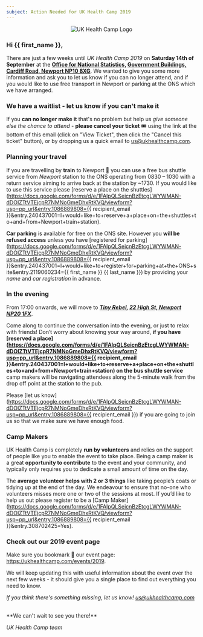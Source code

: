 ```yaml
---
subject: Action Needed for UK Health Camp 2019
---
```


<div style="text-align: center;"><img src="https://ukhealthcamp.com/branding/logos/ukhealthcamp-red-small.png" title="UK Health Camp Logo"></div>

### Hi {{ first_name }},

There are just a few weeks until _UK Health Camp 2019_ on **Saturday 14th of September** at the **[Office for National Statistics](https://www.ons.gov.uk/), [Government Buildings, Cardiff Road, Newport NP10 8XG](https://goo.gl/maps/Xb4gZ3ntw3xe2sUP9)**. We wanted to give you some more information and ask you to let us know if you can no longer attend, and if you would like to use free transport in Newport or parking at the ONS which we have arranged.

### We have a waitlist - let us know if you can't make it

If you **can no longer make it** that's no problem but help us _give someone else the chance to attend_ - **please cancel your ticket** 🎟️ using the link at the bottom of this email (click on "View Ticket", then click the "Cancel this ticket" button), or by dropping us a quick email to <us@ukhealthcamp.com>.

### Planning your travel

If you are travelling by **train** to Newport 🚆 you can use a free bus shuttle service from _Newport_ station to the ONS operating from 0830 &ndash; 1030 with a return service aiming to arrive back at the station by ~1730. If you would like to use this service please [reserve a place on the shuttles](https://docs.google.com/forms/d/e/1FAIpQLSeicnBzEtcgLWYWMAN-dDOIZTtVTEjcpR7NMNoGmeDhxRtKVQ/viewform?usp=pp_url&entry.1086889808={{ recipient_email }}&entry.240437001=I+would+like+to+reserve+a+place+on+the+shuttles+to+and+from+Newport+train+station).

**Car parking** is available for free on the ONS site. However you **will be refused access** unless you have [registered for parking](https://docs.google.com/forms/d/e/1FAIpQLSeicnBzEtcgLWYWMAN-dDOIZTtVTEjcpR7NMNoGmeDhxRtKVQ/viewform?usp=pp_url&entry.1086889808={{ recipient_email }}&entry.240437001=I+would+like+to+register+for+parking+at+the+ONS+site&entry.2119060234={{ first_name }} {{ last_name }}) by providing your _name_ and _car registration_ in advance.

### In the evening

From 17:00 onwards, we will move to _**[Tiny Rebel](https://www.tinyrebel.co.uk/bars/newport-centre/), [22 High St, Newport NP20 1FX](https://goo.gl/maps/c3f8KWD3za52eoA19)**_.

Come along to continue the conversation into the evening, or just to relax with friends! Don’t worry about knowing your way around, **if you have [reserved a place](https://docs.google.com/forms/d/e/1FAIpQLSeicnBzEtcgLWYWMAN-dDOIZTtVTEjcpR7NMNoGmeDhxRtKVQ/viewform?usp=pp_url&entry.1086889808={{ recipient_email }}&entry.240437001=I+would+like+to+reserve+a+place+on+the+shuttles+to+and+from+Newport+train+station) on the bus shuttle service** camp makers will be navigating attendees along the 5-minute walk from the drop off point at the station to the pub.

Please [let us know](https://docs.google.com/forms/d/e/1FAIpQLSeicnBzEtcgLWYWMAN-dDOIZTtVTEjcpR7NMNoGmeDhxRtKVQ/viewform?usp=pp_url&entry.1086889808={{ recipient_email }}) if you are going to join us so that we make sure we have enough food. 

### Camp Makers

UK Health Camp is completely **run by volunteers** and relies on the support of people like you to enable the event to take place. Being a camp maker is a great **opportunity to contribute** to the event and your community, and typically only requires you to dedicate a small amount of time on the day. 

The **average volunteer helps with 2 or 3 things** like taking people’s coats or tidying up at the end of the day. We endeavour to ensure that no-one who volunteers misses more one or two of the sessions at most. If you’d like to help us out please register to be a [Camp Maker](https://docs.google.com/forms/d/e/1FAIpQLSeicnBzEtcgLWYWMAN-dDOIZTtVTEjcpR7NMNoGmeDhxRtKVQ/viewform?usp=pp_url&entry.1086889808={{ recipient_email }}&entry.308702425=Yes).

### Check out our 2019 event page
Make sure you bookmark 🔗 our event page: <https://ukhealthcamp.com/events/2019>.

We will keep updating this with useful information about the event over the next few weeks - it should give you a single place to find out everything you need to know.

_If you think there's something missing, let us know! <us@ukhealthcamp.com>_

<br>
**We can't wait to see you there!**

_UK Health Camp team_